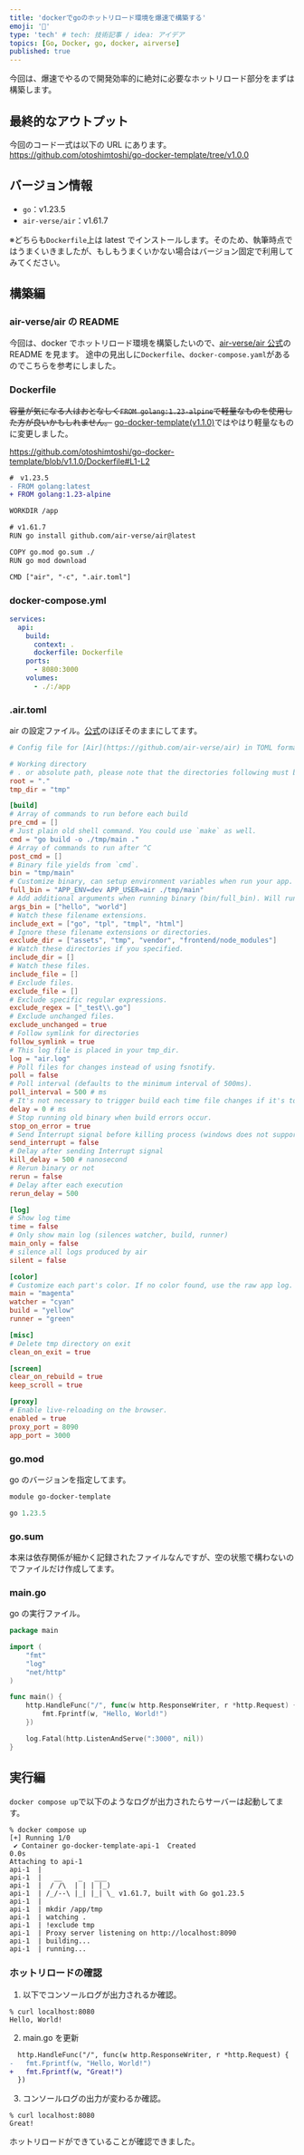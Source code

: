 ```yaml
---
title: 'dockerでgoのホットリロード環境を爆速で構築する'
emoji: '🐳'
type: 'tech' # tech: 技術記事 / idea: アイデア
topics: [Go, Docker, go, docker, airverse]
published: true
---
```



今回は、爆速でやるので開発効率的に絶対に必要なホットリロード部分をまずは構築します。

## 最終的なアウトプット

今回のコード一式は以下の URL にあります。
https://github.com/otoshimtoshi/go-docker-template/tree/v1.0.0

## バージョン情報

- `go`：v1.23.5
- `air-verse/air`：v1.61.7

※どちらも`Dockerfile`上は latest でインストールします。そのため、執筆時点ではうまくいきましたが、もしもうまくいかない場合はバージョン固定で利用してみてください。

## 構築編

### air-verse/air の README

今回は、docker でホットリロード環境を構築したいので、[air-verse/air 公式](https://github.com/air-verse/air)の README を見ます。
途中の見出しに`Dockerfile`、`docker-compose.yaml`があるのでこちらを参考にしました。

### Dockerfile

~~容量が気になる人はおとなしく`FROM golang:1.23-alpine`で軽量なものを使用した方が良いかもしれません。~~
[go-docker-template(v1.1.0)](https://github.com/otoshimtoshi/go-docker-template/blob/v1.1.0/Dockerfile#L1-L2)ではやはり軽量なものに変更しました。

https://github.com/otoshimtoshi/go-docker-template/blob/v1.1.0/Dockerfile#L1-L2

```diff sh
#　v1.23.5
- FROM golang:latest
+ FROM golang:1.23-alpine

WORKDIR /app

# v1.61.7
RUN go install github.com/air-verse/air@latest

COPY go.mod go.sum ./
RUN go mod download

CMD ["air", "-c", ".air.toml"]
```

### docker-compose.yml

```yml
services:
  api:
    build:
      context: .
      dockerfile: Dockerfile
    ports:
      - 8080:3000
    volumes:
      - ./:/app
```

### .air.toml

air の設定ファイル。[公式](https://github.com/air-verse/air/blob/master/air_example.toml)のほぼそのままにしてます。

```toml
# Config file for [Air](https://github.com/air-verse/air) in TOML format

# Working directory
# . or absolute path, please note that the directories following must be under root.
root = "."
tmp_dir = "tmp"

[build]
# Array of commands to run before each build
pre_cmd = []
# Just plain old shell command. You could use `make` as well.
cmd = "go build -o ./tmp/main ."
# Array of commands to run after ^C
post_cmd = []
# Binary file yields from `cmd`.
bin = "tmp/main"
# Customize binary, can setup environment variables when run your app.
full_bin = "APP_ENV=dev APP_USER=air ./tmp/main"
# Add additional arguments when running binary (bin/full_bin). Will run './tmp/main hello world'.
args_bin = ["hello", "world"]
# Watch these filename extensions.
include_ext = ["go", "tpl", "tmpl", "html"]
# Ignore these filename extensions or directories.
exclude_dir = ["assets", "tmp", "vendor", "frontend/node_modules"]
# Watch these directories if you specified.
include_dir = []
# Watch these files.
include_file = []
# Exclude files.
exclude_file = []
# Exclude specific regular expressions.
exclude_regex = ["_test\\.go"]
# Exclude unchanged files.
exclude_unchanged = true
# Follow symlink for directories
follow_symlink = true
# This log file is placed in your tmp_dir.
log = "air.log"
# Poll files for changes instead of using fsnotify.
poll = false
# Poll interval (defaults to the minimum interval of 500ms).
poll_interval = 500 # ms
# It's not necessary to trigger build each time file changes if it's too frequent.
delay = 0 # ms
# Stop running old binary when build errors occur.
stop_on_error = true
# Send Interrupt signal before killing process (windows does not support this feature)
send_interrupt = false
# Delay after sending Interrupt signal
kill_delay = 500 # nanosecond
# Rerun binary or not
rerun = false
# Delay after each execution
rerun_delay = 500

[log]
# Show log time
time = false
# Only show main log (silences watcher, build, runner)
main_only = false
# silence all logs produced by air
silent = false

[color]
# Customize each part's color. If no color found, use the raw app log.
main = "magenta"
watcher = "cyan"
build = "yellow"
runner = "green"

[misc]
# Delete tmp directory on exit
clean_on_exit = true

[screen]
clear_on_rebuild = true
keep_scroll = true

[proxy]
# Enable live-reloading on the browser.
enabled = true
proxy_port = 8090
app_port = 3000
```

### go.mod

go のバージョンを指定してます。

```mod
module go-docker-template

go 1.23.5
```

### go.sum

本来は依存関係が細かく記録されたファイルなんですが、空の状態で構わないのでファイルだけ作成してます。

### main.go

go の実行ファイル。

```go
package main

import (
	"fmt"
	"log"
	"net/http"
)

func main() {
	http.HandleFunc("/", func(w http.ResponseWriter, r *http.Request) {
		fmt.Fprintf(w, "Hello, World!")
	})

	log.Fatal(http.ListenAndServe(":3000", nil))
}
```

## 実行編

`docker compose up`で以下のようなログが出力されたらサーバーは起動してます。

```
% docker compose up
[+] Running 1/0
 ✔ Container go-docker-template-api-1  Created                                                                                                                     0.0s
Attaching to api-1
api-1  |
api-1  |   __    _   ___
api-1  |  / /\  | | | |_)
api-1  | /_/--\ |_| |_| \_ v1.61.7, built with Go go1.23.5
api-1  |
api-1  | mkdir /app/tmp
api-1  | watching .
api-1  | !exclude tmp
api-1  | Proxy server listening on http://localhost:8090
api-1  | building...
api-1  | running...
```

### ホットリロードの確認

1. 以下でコンソールログが出力されるか確認。

```
% curl localhost:8080
Hello, World!
```

2. main.go を更新

```diff go
  http.HandleFunc("/", func(w http.ResponseWriter, r *http.Request) {
-   fmt.Fprintf(w, "Hello, World!")
+   fmt.Fprintf(w, "Great!")
  })
```

3. コンソールログの出力が変わるか確認。

```
% curl localhost:8080
Great!
```

ホットリロードができていることが確認できました。
